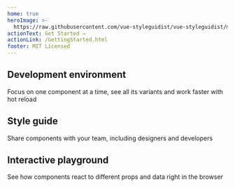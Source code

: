 ```yaml
---
home: true
heroImage: >-
  https://raw.githubusercontent.com/vue-styleguidist/vue-styleguidist/master/assets/logo.png
actionText: Get Started →
actionLink: /GettingStarted.html
footer: MIT Licensed
---
```


<div class="features">
  <div class="feature">
    <h2>Development environment</h2>
    <p>Focus on one component at a time, see all its variants and work faster with hot reload</p>
  </div>

  <div class="feature">
    <h2>Style guide</h2>
    <p>Share components with your team, including designers and developers</p>
  </div>

  <div class="feature">
    <h2>Interactive playground</h2>
    <p>See how components react to different props and data right in the browser</p>
  </div>
</div>
